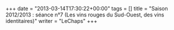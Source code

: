 +++
date = "2013-03-14T17:30:22+00:00"
tags = []
title = "Saison 2012/2013 : séance n°7 (Les vins rouges du Sud-Ouest, des vins identitaires)"
writer = "LeChaps"
+++

<i class="fa fa-plus-circle"></i>